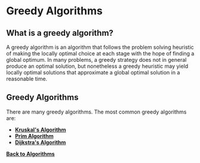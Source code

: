 # Greedy Algorithms

## What is a greedy algorithm?

A greedy algorithm is an algorithm that follows the problem solving heuristic of making the locally optimal choice at each stage with the hope of finding a global optimum. In many problems, a greedy strategy does not in general produce an optimal solution, but nonetheless a greedy heuristic may yield locally optimal solutions that approximate a global optimal solution in a reasonable time.

## Greedy Algorithms

There are many greedy algorithms. The most common greedy algorithms are:

- [**Kruskal's Algorithm**](KruskalsAlgorithm.md)
- [**Prim Algorithm**](PrimAlgorithm.md)
- [**Dijkstra's Algorithm**](DijkstrasAlgorithm.md)



[**Back to Algorithms**](../README.md)
